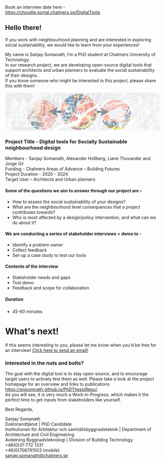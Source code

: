 Book an interview date here -
<https://choodle.portal.chalmers.se/DigitalTools>  

## Hello there!  
If you work with neighbourhood planning and are interested in exploring social sustainability, we would like to learn from your experiences!  
 
My name is Sanjay Somanath, I’m a PhD student at Chalmers University of Technology.  
In our research project, we are developing open-source digital tools that support architects and urban planners to evaluate the social sustainability of their designs.  
If you know someone who might be interested in this project, please share this with them!  
 
![img](/banner.png) 

### Project Title - Digital tools for Socially Sustainable neighbourhood design  
Members - Sanjay Somanath, Alexander Hollberg, Liane Thuvander and Jorge Gil  
Funding - Chalmers Areas of Advance – Building Futures  
Project Duration - 2020 - 2024  
Target User – Architects and Urban planners  

#### Some of the questions we aim to answer through our project are –  
-	How to assess the social sustainability of your designs?
-	What are the neighbourhood level consequences that a project contributes towards?
-	Who is most affected by a design/policy intervention, and what can we do about it?
 
#### We are conducting a series of stakeholder interviews + demo to -
-	Identify a problem owner 
-	Collect feedback
-	Set-up a case study to test our tools 
 
#### Contents of the interview
-	Stakeholder needs and gaps
-	Tool demo
-	Feedback and scope for collaboration
##### Duration   
-	45-60 minutes

# What's next!
If this seems interesting to you, please let me know when you'd be free for an interview!
[Click here to send an email!](mailto:sanjay.somanath@chalmers.se)


### Interested in the nuts and bolts?
The goal with the digital tool is to stay open-source, and to encourage target users to actively test them as well.
Please take a look at the project homepage for an overview and links to publications <https://snjsomnath.github.io/PhDThesisRepo/>.  
As you will see, it is very much a Work-in-Progress, which makes it the perfect time to get inputs from stakeholders like yourself. 
 
 
Best Regards,  

 
Sanjay Somanath  
Doktorandtjänst | PhD Candidate                                            
Institutionen för Arkitektur och samhällsbyggnadsteknik | Department of Architecture and Civil Engineering  
Avdelning Byggnadsteknologi | Division of Building Technology  
+46(0)31-772 1331  
+46(0)708791503 (mobile)  
<sanjay.somanath@chalmers.se>
